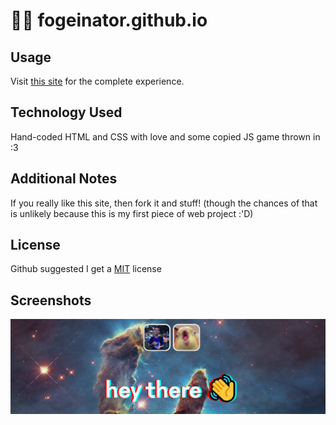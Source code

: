 # 🐥💫 fogeinator.github.io

## Usage
Visit [this site](https://fogeinator.github.io) for the complete experience.

## Technology Used
Hand-coded HTML and CSS with love and some copied JS game thrown in :3

## Additional Notes
If you really like this site, then fork it and stuff! (though the chances of that is unlikely because this is my first piece of web project :'D)  

## License
Github suggested I get a [MIT](https://choosealicense.com/licenses/mit/) license

## Screenshots
![](assets/screenshot.png)
